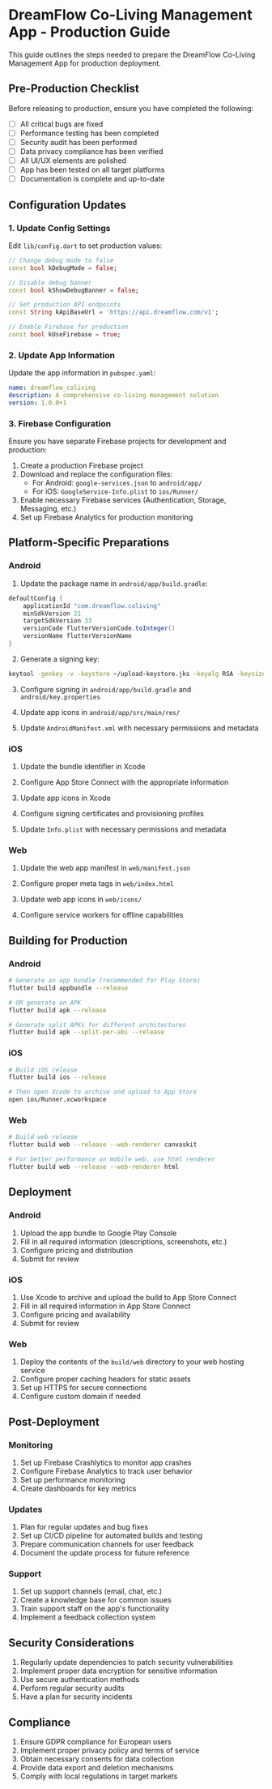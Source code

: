 # DreamFlow Co-Living Management App - Production Guide

This guide outlines the steps needed to prepare the DreamFlow Co-Living Management App for production deployment.

## Pre-Production Checklist

Before releasing to production, ensure you have completed the following:

- [ ] All critical bugs are fixed
- [ ] Performance testing has been completed
- [ ] Security audit has been performed
- [ ] Data privacy compliance has been verified
- [ ] All UI/UX elements are polished
- [ ] App has been tested on all target platforms
- [ ] Documentation is complete and up-to-date

## Configuration Updates

### 1. Update Config Settings

Edit `lib/config.dart` to set production values:

```dart
// Change debug mode to false
const bool kDebugMode = false;

// Disable debug banner
const bool kShowDebugBanner = false;

// Set production API endpoints
const String kApiBaseUrl = 'https://api.dreamflow.com/v1';

// Enable Firebase for production
const bool kUseFirebase = true;
```

### 2. Update App Information

Update the app information in `pubspec.yaml`:

```yaml
name: dreamflow_coliving
description: A comprehensive co-living management solution
version: 1.0.0+1
```

### 3. Firebase Configuration

Ensure you have separate Firebase projects for development and production:

1. Create a production Firebase project
2. Download and replace the configuration files:
   - For Android: `google-services.json` to `android/app/`
   - For iOS: `GoogleService-Info.plist` to `ios/Runner/`
3. Enable necessary Firebase services (Authentication, Storage, Messaging, etc.)
4. Set up Firebase Analytics for production monitoring

## Platform-Specific Preparations

### Android

1. Update the package name in `android/app/build.gradle`:

```gradle
defaultConfig {
    applicationId "com.dreamflow.coliving"
    minSdkVersion 21
    targetSdkVersion 33
    versionCode flutterVersionCode.toInteger()
    versionName flutterVersionName
}
```

2. Generate a signing key:

```bash
keytool -genkey -v -keystore ~/upload-keystore.jks -keyalg RSA -keysize 2048 -validity 10000 -alias upload
```

3. Configure signing in `android/app/build.gradle` and `android/key.properties`

4. Update app icons in `android/app/src/main/res/`

5. Update `AndroidManifest.xml` with necessary permissions and metadata

### iOS

1. Update the bundle identifier in Xcode

2. Configure App Store Connect with the appropriate information

3. Update app icons in Xcode

4. Configure signing certificates and provisioning profiles

5. Update `Info.plist` with necessary permissions and metadata

### Web

1. Update the web app manifest in `web/manifest.json`

2. Configure proper meta tags in `web/index.html`

3. Update web app icons in `web/icons/`

4. Configure service workers for offline capabilities

## Building for Production

### Android

```bash
# Generate an app bundle (recommended for Play Store)
flutter build appbundle --release

# OR generate an APK
flutter build apk --release

# Generate split APKs for different architectures
flutter build apk --split-per-abi --release
```

### iOS

```bash
# Build iOS release
flutter build ios --release

# Then open Xcode to archive and upload to App Store
open ios/Runner.xcworkspace
```

### Web

```bash
# Build web release
flutter build web --release --web-renderer canvaskit

# For better performance on mobile web, use html renderer
flutter build web --release --web-renderer html
```

## Deployment

### Android

1. Upload the app bundle to Google Play Console
2. Fill in all required information (descriptions, screenshots, etc.)
3. Configure pricing and distribution
4. Submit for review

### iOS

1. Use Xcode to archive and upload the build to App Store Connect
2. Fill in all required information in App Store Connect
3. Configure pricing and availability
4. Submit for review

### Web

1. Deploy the contents of the `build/web` directory to your web hosting service
2. Configure proper caching headers for static assets
3. Set up HTTPS for secure connections
4. Configure custom domain if needed

## Post-Deployment

### Monitoring

1. Set up Firebase Crashlytics to monitor app crashes
2. Configure Firebase Analytics to track user behavior
3. Set up performance monitoring
4. Create dashboards for key metrics

### Updates

1. Plan for regular updates and bug fixes
2. Set up CI/CD pipeline for automated builds and testing
3. Prepare communication channels for user feedback
4. Document the update process for future reference

### Support

1. Set up support channels (email, chat, etc.)
2. Create a knowledge base for common issues
3. Train support staff on the app's functionality
4. Implement a feedback collection system

## Security Considerations

1. Regularly update dependencies to patch security vulnerabilities
2. Implement proper data encryption for sensitive information
3. Use secure authentication methods
4. Perform regular security audits
5. Have a plan for security incidents

## Compliance

1. Ensure GDPR compliance for European users
2. Implement proper privacy policy and terms of service
3. Obtain necessary consents for data collection
4. Provide data export and deletion mechanisms
5. Comply with local regulations in target markets 